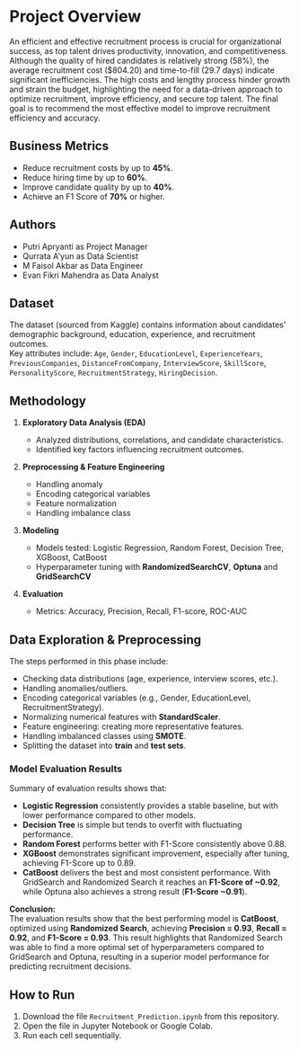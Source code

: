 # Project Overview

An efficient and effective recruitment process is crucial for organizational success, as top talent drives productivity, innovation, and competitiveness. Although the quality of hired candidates is relatively strong (58%), the average recruitment cost ($804.20) and time-to-fill (29.7 days) indicate significant inefficiencies. The high costs and lengthy process hinder growth and strain the budget, highlighting the need for a data-driven approach to optimize recruitment, improve efficiency, and secure top talent.
The final goal is to recommend the most effective model to improve recruitment efficiency and accuracy.

## Business Metrics
- Reduce recruitment costs by up to **45%**.  
- Reduce hiring time by up to **60%**.  
- Improve candidate quality by up to **40%**.  
- Achieve an F1 Score of **70%** or higher. 

## Authors
- Putri Apryanti as Project Manager
- Qurrata A'yun as Data Scientist
- M Faisol Akbar as Data Engineer
- Evan Fikri Mahendra as Data Analyst
  
## Dataset
The dataset (sourced from Kaggle) contains information about candidates’ demographic background, education, experience, and recruitment outcomes.  
Key attributes include:
  `Age`, `Gender`, `EducationLevel`, `ExperienceYears`, `PreviousCompanies`, `DistanceFromCompany`, `InterviewScore`, `SkillScore`, `PersonalityScore`,  `RecruitmentStrategy`, `HiringDecision`.

 ## Methodology
1. **Exploratory Data Analysis (EDA)**  
   - Analyzed distributions, correlations, and candidate characteristics.  
   - Identified key factors influencing recruitment outcomes.  

2. **Preprocessing & Feature Engineering**  
   - Handling anomaly 
   - Encoding categorical variables  
   - Feature normalization  
   - Handling imbalance class  

3. **Modeling**  
   - Models tested: Logistic Regression, Random Forest, Decision Tree, XGBoost, CatBoost  
   - Hyperparameter tuning with **RandomizedSearchCV**, **Optuna** and **GridSearchCV**  

4. **Evaluation**  
   - Metrics: Accuracy, Precision, Recall, F1-score, ROC-AUC
  
## Data Exploration & Preprocessing
The steps performed in this phase include:  
- Checking data distributions (age, experience, interview scores, etc.).  
- Handling anomalies/outliers.  
- Encoding categorical variables (e.g., Gender, EducationLevel, RecruitmentStrategy).  
- Normalizing numerical features with **StandardScaler**.  
- Feature engineering: creating more representative features.  
- Handling imbalanced classes using **SMOTE**.  
- Splitting the dataset into **train** and **test sets**.  

### Model Evaluation Results

Summary of evaluation results shows that:  
- **Logistic Regression** consistently provides a stable baseline, but with lower performance compared to other models.  
- **Decision Tree** is simple but tends to overfit with fluctuating performance.  
- **Random Forest** performs better with F1-Score consistently above 0.88.  
- **XGBoost** demonstrates significant improvement, especially after tuning, achieving F1-Score up to 0.89.  
- **CatBoost** delivers the best and most consistent performance. With GridSearch and Randomized Search it reaches an **F1-Score of ~0.92**, while Optuna also achieves a strong result (**F1-Score ~0.91**).  

**Conclusion:**  
The evaluation results show that the best performing model is **CatBoost**, optimized using **Randomized Search**, achieving **Precision = 0.93**, **Recall = 0.92**, and **F1-Score = 0.93**. This result highlights that Randomized Search was able to find a more optimal set of hyperparameters compared to GridSearch and Optuna, resulting in a superior model performance for predicting recruitment decisions.
 
## How to Run
1. Download the file `Recruitment_Prediction.ipynb` from this repository.  
2. Open the file in Jupyter Notebook or Google Colab.  
3. Run each cell sequentially.  


